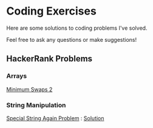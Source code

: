 # Coding Exercises

Here are some solutions to coding problems I've solved.

Feel free to ask any questions or make suggestions!

## HackerRank Problems

### Arrays

[Minimum Swaps 2](https://github.com/aykrieger/coding-exercises/blob/8f5b8c24946f02f349706bdd43b7012149d7d235/java/src/MinimumSwaps2.java)

### String Manipulation

[Special String Again Problem](https://www.hackerrank.com/challenges/special-palindrome-again) : [Solution]()